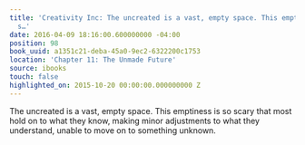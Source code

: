 ```yaml
---
title: 'Creativity Inc: The uncreated is a vast, empty space. This emptiness is so
  s…'
date: 2016-04-09 18:16:00.600000000 -04:00
position: 98
book_uuid: a1351c21-deba-45a0-9ec2-6322200c1753
location: 'Chapter 11: The Unmade Future'
source: ibooks
touch: false
highlighted_on: 2015-10-20 00:00:00.000000000 Z
---
```


The uncreated is a vast, empty space. This emptiness is so scary that most hold on to what they know, making minor adjustments to what they understand, unable to move on to something unknown.